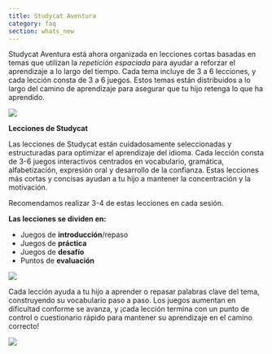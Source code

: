 ```yaml
---
title: Studycat Aventura
category: faq
section: whats_new
---
```

Studycat Aventura está ahora organizada en lecciones cortas basadas en temas que utilizan la *repetición espaciada* para ayudar a reforzar el aprendizaje a lo largo del tiempo. Cada tema incluye de 3 a 6 lecciones, y cada lección consta de 3 a 6 juegos. Estos temas están distribuidos a lo largo del camino de aprendizaje para asegurar que tu hijo retenga lo que ha aprendido.  
  
![](https://help.studycat.com/hc/article_attachments/40395054421145)  



 


**Lecciones de Studycat**


Las lecciones de Studycat están cuidadosamente seleccionadas y estructuradas para optimizar el aprendizaje del idioma. Cada lección consta de 3\-6 juegos interactivos centrados en vocabulario, gramática, alfabetización, expresión oral y desarrollo de la confianza. Estas lecciones más cortas y concisas ayudan a tu hijo a mantener la concentración y la motivación.   
  
Recomendamos realizar 3\-4 de estas lecciones en cada sesión.   
  
**Las lecciones se dividen en:**


* Juegos de **introducción**/repaso
* Juegos de **práctica**
* Juegos de **desafío**
* Puntos de **evaluación**


  
![](https://help.studycat.com/hc/article_attachments/40396315316121)


 


Cada lección ayuda a tu hijo a aprender o repasar palabras clave del tema, construyendo su vocabulario paso a paso. Los juegos aumentan en dificultad conforme se avanza, y ¡cada lección termina con un punto de control o cuestionario rápido para mantener su aprendizaje en el camino correcto!


  
![](https://help.studycat.com/hc/article_attachments/40396294306841)